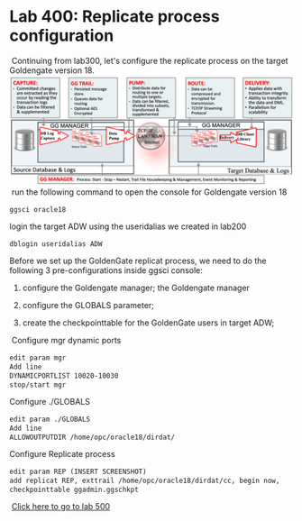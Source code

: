 # Lab 400: Replicate process configuration
​
Continuing from lab300, let's configure the replicate process on the target Goldengate version 18.
![](screenshots/20.png)
​
run the following command to open the console for Goldengate version 18
```
ggsci oracle18
```
login the target ADW using the useridalias we created in lab200
```
dblogin useridalias ADW
```

Before we set up the GoldenGate replicat process, we need to do the following 3 pre-configurations inside ggsci console:
1. configure the Goldengate manager;
the Goldengate manager 

2. configure the GLOBALS parameter;
3. create the checkpointtable for the GoldenGate users in target ADW; 

​
Configure mgr dynamic ports
```
edit param mgr
Add line
DYNAMICPORTLIST 10020-10030
stop/start mgr
```
Configure ./GLOBALS
```
edit param ./GLOBALS
Add line
ALLOWOUTPUTDIR /home/opc/oracle18/dirdat/
```
Configure Replicate process
```
edit param REP (INSERT SCREENSHOT)
add replicat REP, exttrail /home/opc/oracle18/dirdat/cc, begin now, checkpointtable ggadmin.ggschkpt
```
​
[Click here to go to lab 500](https://github.com/GaryHostt/GoldenGate2ADB/blob/master/Lab500.md)
